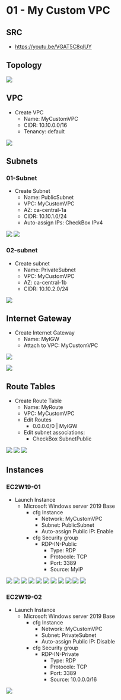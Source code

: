 # 01 - My Custom VPC

## SRC
* https://youtu.be/VGAT5C8qIUY

## Topology
[<img src="https://i.imgur.com/1QuInkj.png">](https://i.imgur.com/1QuInkj.png)

## VPC
* Create VPC
 	* Name: MyCustomVPC
  * CIDR: 10.10.0.0/16
  * Tenancy: default
    
[<img src="https://i.imgur.com/dHyIXR6.png">](https://i.imgur.com/dHyIXR6.png)

## Subnets
### 01-Subnet
* Create Subnet
  * Name: PublicSubnet
  * VPC: MyCustomVPC
  * AZ: ca-central-1a
  * CIDR: 10.10.1.0/24
  * Auto-assign IPs: CheckBox IPv4
  
[<img src="https://i.imgur.com/FFQSnLW.png">](https://i.imgur.com/FFQSnLW.png)
[<img src="https://i.imgur.com/8LabVrt.png">](https://i.imgur.com/8LabVrt.png)

### 02-subnet
* Create subnet
  * Name: PrivateSubnet
  * VPC: MyCustomVPC
  * AZ: ca-central-1b
  * CIDR: 10.10.2.0/24
  
[<img src="https://i.imgur.com/GfNeU1l.png">](https://i.imgur.com/GfNeU1l.png)

## Internet Gateway
* Create Internet Gateway
	* Name: MyIGW
    * Attach to VPC: MyCustomVPC
    
[<img src="https://i.imgur.com/HQ2WWRG.png">](https://i.imgur.com/HQ2WWRG.png)

[<img src="https://i.imgur.com/B7itH7k.png">](https://i.imgur.com/B7itH7k.png)

## Route Tables
* Create Route Table
	* Name: MyRoute
    * VPC: MyCustomVPC
    * Edit Routes
    	* 0.0.0.0/0 | MyIGW
    * Edit subnet associations:
    	* CheckBox SubnetPublic
	
[<img src="https://i.imgur.com/IVFy9vP.png">](https://i.imgur.com/IVFy9vP.png)
[<img src="https://i.imgur.com/nXN9XWO.png">](https://i.imgur.com/nXN9XWO.png)
[<img src="https://i.imgur.com/NCowhgs.png">](https://i.imgur.com/NCowhgs.png)

## Instances
### EC2W19-01
* Launch Instance
	* Microsoft Windows server 2019 Base
    	* cfg Instance
        	* Network: MyCustomVPC
            * Subnet: PublicSubnet
            * Auto-assign Public IP: Enable
    	* cfg Security group
        	* RDP-IN-Public
            	* Type: RDP
                * Protocole: TCP
                * Port: 3389
                * Source: MyIP

[<img src="https://i.imgur.com/E2puyeD.png">](https://i.imgur.com/E2puyeD.png)
[<img src="https://i.imgur.com/qDrFvQ7.png">](https://i.imgur.com/qDrFvQ7.png)
[<img src="https://i.imgur.com/TwOX0Jp.png">](https://i.imgur.com/TwOX0Jp.png)
[<img src="https://i.imgur.com/n74PP2J.png">](https://i.imgur.com/n74PP2J.png)
[<img src="https://i.imgur.com/nppViUb.png">](https://i.imgur.com/nppViUb.png)
[<img src="https://i.imgur.com/swVUpB9.png">](https://i.imgur.com/swVUpB9.png)
[<img src="https://i.imgur.com/wKBbRBF.png">](https://i.imgur.com/wKBbRBF.png)
[<img src="https://i.imgur.com/94bsCNl.png">](https://i.imgur.com/94bsCNl.png)
[<img src="https://i.imgur.com/37XGH9l.png">](https://i.imgur.com/37XGH9l.png)
[<img src="https://i.imgur.com/Kadmk5T.png">](https://i.imgur.com/Kadmk5T.png)
[<img src="https://i.imgur.com/Os4OjUL.png">](https://i.imgur.com/Os4OjUL.png)

### EC2W19-02
* Launch Instance
	* Microsoft Windows server 2019 Base
    	* cfg Instance
        	* Network: MyCustomVPC
            * Subnet: PrivateSubnet
            * Auto-assign Public IP: Disable
    	* cfg Security group
        	* RDP-IN-Private
            	* Type: RDP
                * Protocole: TCP
                * Port: 3389
                * Source: 10.0.0.0/16
            
[<img src="https://i.imgur.com/QG8iTy7.png">](https://i.imgur.com/QG8iTy7.png)
